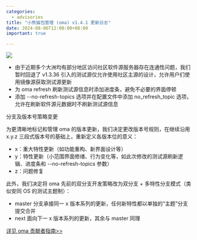 ```yaml
---
categories:
  - advisories
title: "小熊猫包管理 (oma) v1.4.1 更新日志"
date: 2024-08-06T12:00:00+08:00
important: true

---
```

![](/assets/news/oma-slim.png)

- 由于近期多个大洲均有部分地区访问社区软件源服务器存在连通性问题，我们暂时回退了 v1.3.36 引入的测试源仅允许使用社区主源的设计，允许用户们使用镜像源获取测试源更新
- 为 oma refresh 刷新测试源信息时添加进度条，避免不必要的界面停顿
- 添加 --no-refresh-topics 选项并在配置文件中添加 no_refresh_topic 选项，允许在刷新软件源元数据时不刷新测试源信息

分支及版本号策略变更

为更清晰地标记和管理 oma 的版本更新，我们决定更改版本号规则，在继续沿用 x.y.z 三段式版本号的基础上，重新定义各版本位的意义：

- x：重大特性更新（如功能重构、新界面设计等）
- y：特性更新（小范围界面修缮、行为变化等，如此次修改的测试源刷新逻辑、进度条和 --no-refresh-topics 参数）
- z：问题修复

此外，我们决定将 oma 先前的双分支开发策略改为双分支 + 多特性分支模式（类似安同 OS 的测试主题制）：

- master 分支承接同一 x 版本系列的更新，任何新特性都以单独的“主题”分支提交合并
- next 面向下一 x 版本系列的更新，其余与 master 同理

[详见 oma 贡献者指南>>](https://github.com/AOSC-Dev/oma/blob/master/CONTRIBUTING.md)
